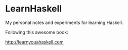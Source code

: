 # LearnHaskell
My personal notes and experiments for learning Haskell.


Following this awesome book:

http://learnyouahaskell.com
